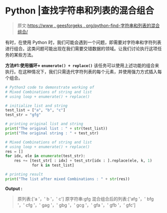 # Python |查找字符串和列表的混合组合

> 原文:[https://www . geesforgeks . org/python-find-字符串和列表的混合组合/](https://www.geeksforgeeks.org/python-find-mixed-combinations-of-string-and-list/)

有时，在使用 Python 时，我们可能会遇到一个问题，即需要对字符串和字符列表进行组合。这类问题可能出现在我们需要交错数据的领域。让我们讨论执行这项任务的某些方法。

**方法#1:使用循环+ `enumerate() + replace()`**
该任务可以使用上述功能的组合来执行。在这种情况下，我们只需迭代字符列表的每个元素，并使用强力方式插入每个组合。

```py
# Python3 code to demonstrate working of
# Mixed Combinations of string and list
# using loop + enumerate() + replace()

# initialize list and string 
test_list = ["a", "b", "c"]
test_str = "gfg"

# printing original list and string
print("The original list : " + str(test_list))
print("The original string : " + test_str)

# Mixed Combinations of string and list
# using loop + enumerate() + replace()
res = []
for idx, ele in enumerate(test_str):
    res += [test_str[ : idx] + test_str[idx : ].replace(ele, k, 1)
            for k in test_list]

# printing result
print("The list after mixed Combinations : " + str(res))
```

**Output :**

> 原列表:['a '，' b '，' c']
> 原字符串:gfg
> 混合组合后的列表:['afg '，' bfg '，' cfg '，' gag '，' gbg '，' gcg '，' gfa '，' gfb '，' gfc']